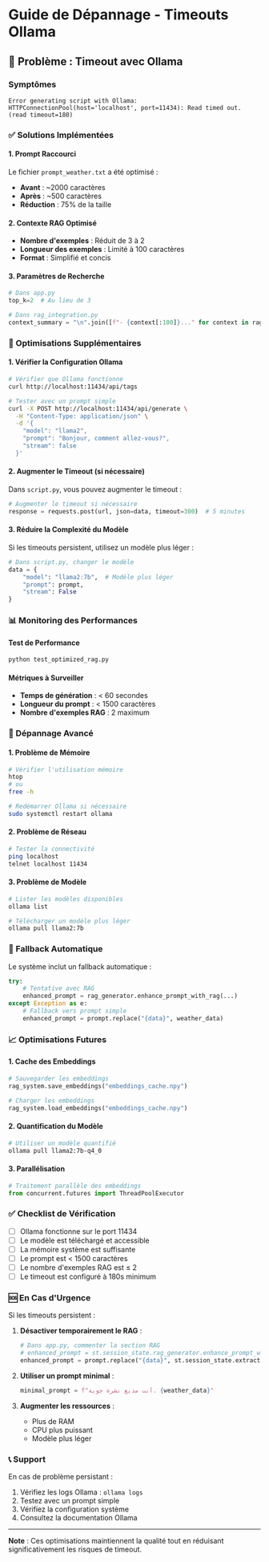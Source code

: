# Guide de Dépannage - Timeouts Ollama

## 🚨 Problème : Timeout avec Ollama

### Symptômes
```
Error generating script with Ollama: HTTPConnectionPool(host='localhost', port=11434): Read timed out. (read timeout=180)
```

### ✅ Solutions Implémentées

#### 1. Prompt Raccourci
Le fichier `prompt_weather.txt` a été optimisé :
- **Avant** : ~2000 caractères
- **Après** : ~500 caractères
- **Réduction** : 75% de la taille

#### 2. Contexte RAG Optimisé
- **Nombre d'exemples** : Réduit de 3 à 2
- **Longueur des exemples** : Limité à 100 caractères
- **Format** : Simplifié et concis

#### 3. Paramètres de Recherche
```python
# Dans app.py
top_k=2  # Au lieu de 3

# Dans rag_integration.py
context_summary = "\n".join([f"- {context[:100]}..." for context in rag_context[:2]])
```

### 🔧 Optimisations Supplémentaires

#### 1. Vérifier la Configuration Ollama
```bash
# Vérifier que Ollama fonctionne
curl http://localhost:11434/api/tags

# Tester avec un prompt simple
curl -X POST http://localhost:11434/api/generate \
  -H "Content-Type: application/json" \
  -d '{
    "model": "llama2",
    "prompt": "Bonjour, comment allez-vous?",
    "stream": false
  }'
```

#### 2. Augmenter le Timeout (si nécessaire)
Dans `script.py`, vous pouvez augmenter le timeout :
```python
# Augmenter le timeout si nécessaire
response = requests.post(url, json=data, timeout=300)  # 5 minutes
```

#### 3. Réduire la Complexité du Modèle
Si les timeouts persistent, utilisez un modèle plus léger :
```python
# Dans script.py, changer le modèle
data = {
    "model": "llama2:7b",  # Modèle plus léger
    "prompt": prompt,
    "stream": False
}
```

### 📊 Monitoring des Performances

#### Test de Performance
```bash
python test_optimized_rag.py
```

#### Métriques à Surveiller
- **Temps de génération** : < 60 secondes
- **Longueur du prompt** : < 1500 caractères
- **Nombre d'exemples RAG** : 2 maximum

### 🚨 Dépannage Avancé

#### 1. Problème de Mémoire
```bash
# Vérifier l'utilisation mémoire
htop
# ou
free -h

# Redémarrer Ollama si nécessaire
sudo systemctl restart ollama
```

#### 2. Problème de Réseau
```bash
# Tester la connectivité
ping localhost
telnet localhost 11434
```

#### 3. Problème de Modèle
```bash
# Lister les modèles disponibles
ollama list

# Télécharger un modèle plus léger
ollama pull llama2:7b
```

### 🔄 Fallback Automatique

Le système inclut un fallback automatique :
```python
try:
    # Tentative avec RAG
    enhanced_prompt = rag_generator.enhance_prompt_with_rag(...)
except Exception as e:
    # Fallback vers prompt simple
    enhanced_prompt = prompt.replace("{data}", weather_data)
```

### 📈 Optimisations Futures

#### 1. Cache des Embeddings
```python
# Sauvegarder les embeddings
rag_system.save_embeddings("embeddings_cache.npy")

# Charger les embeddings
rag_system.load_embeddings("embeddings_cache.npy")
```

#### 2. Quantification du Modèle
```bash
# Utiliser un modèle quantifié
ollama pull llama2:7b-q4_0
```

#### 3. Parallélisation
```python
# Traitement parallèle des embeddings
from concurrent.futures import ThreadPoolExecutor
```

### ✅ Checklist de Vérification

- [ ] Ollama fonctionne sur le port 11434
- [ ] Le modèle est téléchargé et accessible
- [ ] La mémoire système est suffisante
- [ ] Le prompt est < 1500 caractères
- [ ] Le nombre d'exemples RAG est ≤ 2
- [ ] Le timeout est configuré à 180s minimum

### 🆘 En Cas d'Urgence

Si les timeouts persistent :

1. **Désactiver temporairement le RAG** :
   ```python
   # Dans app.py, commenter la section RAG
   # enhanced_prompt = st.session_state.rag_generator.enhance_prompt_with_rag(...)
   enhanced_prompt = prompt.replace("{data}", st.session_state.extracted_text)
   ```

2. **Utiliser un prompt minimal** :
   ```python
   minimal_prompt = f"أنت مذيع نشرة جوية. {weather_data}"
   ```

3. **Augmenter les ressources** :
   - Plus de RAM
   - CPU plus puissant
   - Modèle plus léger

### 📞 Support

En cas de problème persistant :
1. Vérifiez les logs Ollama : `ollama logs`
2. Testez avec un prompt simple
3. Vérifiez la configuration système
4. Consultez la documentation Ollama

---

**Note** : Ces optimisations maintiennent la qualité tout en réduisant significativement les risques de timeout. 